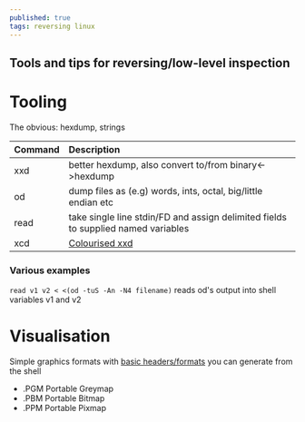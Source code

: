 ```yaml
---
published: true
tags: reversing linux
---
```

## Tools and tips for reversing/low-level inspection

# Tooling

The obvious: hexdump, strings

| Command | Description                                                                       |
|:--------|:----------------------------------------------------------------------------------|
| xxd     | better hexdump, also convert to/from binary<->hexdump                             |
| od      | dump files as (e.g) words, ints, octal, big/little endian etc                     |
| read    | take single line stdin/FD and assign delimited fields to supplied named variables |
| xcd     | [Colourised xxd](http://www.muppetlabs.com/~breadbox/software/xcd.html)           |


### Various  examples

`read v1 v2 < <(od -tuS -An -N4 filename)` reads od's output into shell variables v1 and v2

# Visualisation

Simple graphics formats with [basic headers/formats](https://en.wikipedia.org/wiki/Netpbm_format#File_format_description) you can generate from the shell
- .PGM Portable Greymap 
- .PBM Portable Bitmap 
- .PPM Portable Pixmap
